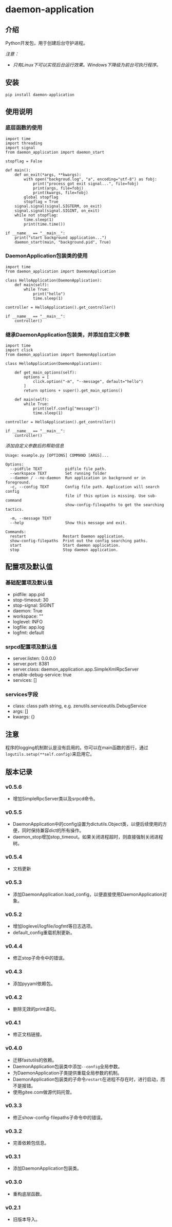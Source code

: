 # daemon-application

## 介绍

Python开发包，用于创建后台守护进程。

*注意：*

- *只有Linux下可以实现后台运行效果。Windows下降级为前台可执行程序。*


## 安装

```
pip install daemon-application
```

## 使用说明

### 底层函数的使用


```
import time
import threading
import signal
from daemon_application import daemon_start

stopflag = False

def main():
    def on_exit(*args, **kwargs):
        with open("backgroud.log", "a", encoding="utf-8") as fobj:
            print("process got exit signal...", file=fobj)
            print(args, file=fobj)
            print(kwargs, file=fobj)
        global stopflag
        stopflag = True
    signal.signal(signal.SIGTERM, on_exit)
    signal.signal(signal.SIGINT, on_exit)
    while not stopflag:
        time.sleep(1)
        print(time.time())

if __name__ == "__main__":
    print("start background application...")
    daemon_start(main, "background.pid", True)
```


### DaemonApplication包装类的使用

```
import time
from daemon_application import DaemonApplication

class HelloApplication(DaemonApplication):
    def main(self):
        while True:
            print("hello")
            time.sleep(1)

controller = HelloApplication().get_controller()

if __name__ == "__main__":
    controller()

```

### 继承DaemonApplication包装类，并添加自定义参数

```
import time
import click
from daemon_application import DaemonApplication

class HelloApplication(DaemonApplication):

    def get_main_options(self):
        options = [
            click.option("-m", "--message", default="hello")
        ]
        return options + super().get_main_options()

    def main(self):
        while True:
            print(self.config["message"])
            time.sleep(1)

controller = HelloApplication().get_controller()

if __name__ == "__main__":
    controller()
```

*添加自定义参数后的帮助信息*

```
Usage: example.py [OPTIONS] COMMAND [ARGS]...

Options:
  --pidfile TEXT          pidfile file path.
  --workspace TEXT        Set running folder
  --daemon / --no-daemon  Run application in background or in foreground.
  -c, --config TEXT       Config file path. Application will search config
                          file if this option is missing. Use sub-command
                          show-config-fileapaths to get the searching tactics.

  -m, --message TEXT
  --help                  Show this message and exit.

Commands:
  restart                Restart Daemon application.
  show-config-filepaths  Print out the config searching paths.
  start                  Start daemon application.
  stop                   Stop daemon application.
```

## 配置项及默认值

### 基础配置项及默认值

- pidfile: app.pid
- stop-timeout: 30
- stop-signal: SIGINT
- daemon: True
- workspace: ""
- loglevel: INFO
- logfile: app.log
- logfmt: default

### srpcd配置项及默认值

- server.listen: 0.0.0.0
- server.port: 8381
- server.class: daemon_application.app.SimpleXmlRpcServer
- enable-debug-service: true
- services: []

### services字段

- class: class path string, e.g. zenutils.serviceutils.DebugService
- args: []
- kwargs: {}

## 注意

程序的logging机制默认是没有启用的。你可以在main函数的首行，通过`logutils.setup(**self.config)`来启用它。

## 版本记录

### v0.5.6

- 增加SimpleRpcServer类以及srpcd命令。

### v0.5.5

- DaemonApplication中的config设置为dictutils.Object类，以便后续使用的方便，同时保持兼容dict的所有操作。
- daemon_stop增加stop_timeout。如果关闭进程超时，则直接强制关闭进程树。

### v0.5.4

- 文档更新

### v0.5.3

- 添加DaemonApplication.load_config，以便直接使用DaemonApplication对象。

### v0.5.2

- 增加loglevel/logfile/logfmt等日志选项。
- default_config重载机制更新。

### v0.4.4

- 修正stop子命令中的错误。

### v0.4.3

- 添加pyyaml依赖包。

### v0.4.2

- 删除无效的print语句。

### v0.4.1

- 修正文档链接。

### v0.4.0

- 迁移fastutils的依赖。
- DaemonApplication包装类中添加`--config`全局参数。
- 为DaemonApplication子类提供重载全局参数的机制。
- DaemonApplication包装类的子命令`restart`在进程不存在时，进行启动，而不是报错。
- 使用gitee.com做源代码托管。

### v0.3.3

- 修正show-config-filepaths子命令中的错误。

### v0.3.2

- 完善依赖包信息。

### v0.3.1

- 添加DaemonApplication包装类。

### v0.3.0

- 重构底层函数。

### v0.2.1

- 旧版本导入。
